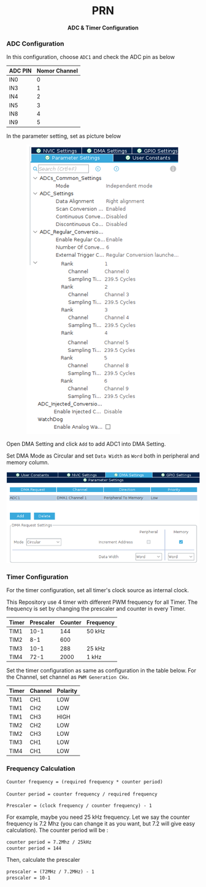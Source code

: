 <!-- Title -->
<span align = "center">

# PRN
  <b>ADC & Timer Configuration </b>

</span>
<!-- End of Title -->

### ADC Configuration
In this configuration, choose `ADC1` and check the ADC pin as below

| ADC PIN | Nomor Channel|
|---|---|
| IN0 | 0 |
| IN3 | 1 |
| IN4 | 2 |
| IN5 | 3 |
| IN8 | 4 |
| IN9 | 5 |

In the parameter setting, set as picture below

<span align="center">
  
 ![Logo](https://github.com/SuryaAssistant/prn_s2/blob/main/tutorial/tutorial_img/adc_config.png)
  
</span>

Open DMA Setting and click `Add` to add ADC1 into DMA Setting.

Set DMA Mode as Circular and set `Data Width` as `Word` both in peripheral and memory column.

<span align="center">
  
 ![Logo](https://github.com/SuryaAssistant/prn_s2/blob/main/tutorial/tutorial_img/dma_adc_config.png)
  
</span>

### Timer Configuration
For the timer configuration, set all timer's clock source as internal clock.

This Repository use 4 timer with different PWM frequency for all Timer.
The frequency is set by changing the prescaler and counter in every Timer.

| Timer | Prescaler | Counter | Frequency |
|---|---|---|---|
| TIM1 | 10-1 | 144 | 50 kHz |
| TIM2 | 8-1 | 600 | |
| TIM3 | 10-1 | 288 | 25 kHz |
| TIM4 | 72-1 | 2000 | 1 kHz |

Set the timer configuration as same as configuration in the table below.
For the Channel, set channel as `PWM Generation CHx`.

| Timer | Channel | Polarity |
|---|---|---|
| TIM1 | CH1 | LOW |
| TIM1 | CH2 | LOW |
| TIM1 | CH3 | HIGH |
| TIM2 | CH2 | LOW |
| TIM2 | CH3 | LOW |
| TIM3 | CH1 | LOW |
| TIM4 | CH1 | LOW |

### Frequency Calculation
```
Counter frequency = (required frequency * counter period)

Counter period = counter frequency / required frequency
```

```
Prescaler = (clock frequency / counter frequency) - 1
```

For example, maybe you need 25 kHz frequency. 
Let we say the counter frequency is 7.2 Mhz (you can change it as you want, but 7.2 will give easy calculation).
The counter period will be :

	counter period = 7.2Mhz / 25kHz
	counter period = 144

Then, calculate the prescaler

	prescaler = (72MHz / 7.2MHz) - 1
	prescaler = 10-1
